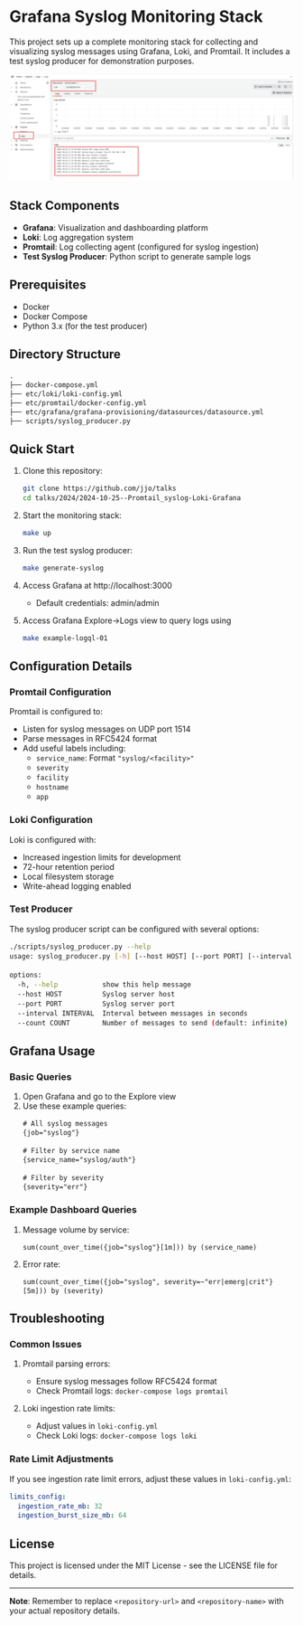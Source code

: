 # Grafana Syslog Monitoring Stack

This project sets up a complete monitoring stack for collecting and visualizing syslog messages using Grafana, Loki, and Promtail. It includes a test syslog producer for demonstration purposes.

![Grafana Dashboard Screenshot](images/screenshot.jpeg)

## Stack Components

- **Grafana**: Visualization and dashboarding platform
- **Loki**: Log aggregation system
- **Promtail**: Log collecting agent (configured for syslog ingestion)
- **Test Syslog Producer**: Python script to generate sample logs

## Prerequisites

- Docker
- Docker Compose
- Python 3.x (for the test producer)

## Directory Structure

```
.
├── docker-compose.yml
├── etc/loki/loki-config.yml
├── etc/promtail/docker-config.yml
├── etc/grafana/grafana-provisioning/datasources/datasource.yml
├── scripts/syslog_producer.py
```

## Quick Start

1. Clone this repository:
   ```bash
   git clone https://github.com/jjo/talks
   cd talks/2024/2024-10-25--Promtail_syslog-Loki-Grafana
   ```

2. Start the monitoring stack:
   ```bash
   make up
   ```

3. Run the test syslog producer:
   ```bash
   make generate-syslog
   ```

4. Access Grafana at http://localhost:3000
   - Default credentials: admin/admin

5. Access Grafana Explore->Logs view to query logs using
   ```bash
   make example-logql-01
   ```

## Configuration Details

### Promtail Configuration

Promtail is configured to:
- Listen for syslog messages on UDP port 1514
- Parse messages in RFC5424 format
- Add useful labels including:
  - `service_name`: Format `"syslog/<facility>"`
  - `severity`
  - `facility`
  - `hostname`
  - `app`

### Loki Configuration

Loki is configured with:
- Increased ingestion limits for development
- 72-hour retention period
- Local filesystem storage
- Write-ahead logging enabled

### Test Producer

The syslog producer script can be configured with several options:
```bash
./scripts/syslog_producer.py --help
usage: syslog_producer.py [-h] [--host HOST] [--port PORT] [--interval INTERVAL] [--count COUNT]

options:
  -h, --help           show this help message
  --host HOST          Syslog server host
  --port PORT          Syslog server port
  --interval INTERVAL  Interval between messages in seconds
  --count COUNT        Number of messages to send (default: infinite)
```

## Grafana Usage

### Basic Queries

1. Open Grafana and go to the Explore view
2. Use these example queries:
   ```
   # All syslog messages
   {job="syslog"}

   # Filter by service name
   {service_name="syslog/auth"}

   # Filter by severity
   {severity="err"}
   ```

### Example Dashboard Queries

1. Message volume by service:
   ```
   sum(count_over_time({job="syslog"}[1m])) by (service_name)
   ```

2. Error rate:
   ```
   sum(count_over_time({job="syslog", severity=~"err|emerg|crit"}[5m])) by (severity)
   ```

## Troubleshooting

### Common Issues

1. Promtail parsing errors:
   - Ensure syslog messages follow RFC5424 format
   - Check Promtail logs: `docker-compose logs promtail`

2. Loki ingestion rate limits:
   - Adjust values in `loki-config.yml`
   - Check Loki logs: `docker-compose logs loki`

### Rate Limit Adjustments

If you see ingestion rate limit errors, adjust these values in `loki-config.yml`:
```yaml
limits_config:
  ingestion_rate_mb: 32
  ingestion_burst_size_mb: 64
```

## License

This project is licensed under the MIT License - see the LICENSE file for details.

---
**Note**: Remember to replace `<repository-url>` and `<repository-name>` with your actual repository details.
